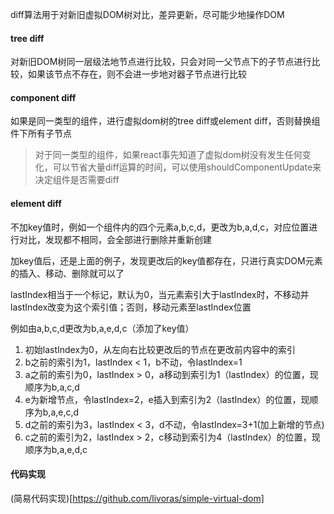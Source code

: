 diff算法用于对新旧虚拟DOM树对比，差异更新，尽可能少地操作DOM

#### tree diff

对新旧DOM树同一层级法地节点进行比较，只会对同一父节点下的子节点进行比较，如果该节点不存在，则不会进一步地对器子节点进行比较

#### component diff

如果是同一类型的组件，进行虚拟dom树的tree diff或element diff，否则替换组件下所有子节点

> 对于同一类型的组件，如果react事先知道了虚拟dom树没有发生任何变化，可以节省大量diff运算的时间，可以使用shouldComponentUpdate来决定组件是否需要diff

#### element diff

不加key值时，例如一个组件内的四个元素a,b,c,d，更改为b,a,d,c，对应位置进行对比，发现都不相同，会全部进行删除并重新创建

加key值后，还是上面的例子，发现更改后的key值都存在，只进行真实DOM元素的插入、移动、删除就可以了

lastIndex相当于一个标记，默认为0，当元素索引大于lastIndex时，不移动并lastIndex改变为这个索引值；否则，移动元素至lastIndex位置

例如由a,b,c,d更改为b,a,e,d,c（添加了key值）

1. 初始lastIndex为0，从左向右比较更改后的节点在更改前内容中的索引
2. b之前的索引为1，lastIndex < 1，b不动，令lastIndex=1
3. a之前的索引为0，lastIndex > 0，a移动到索引为1（lastIndex）的位置，现顺序为b,a,c,d
4. e为新增节点，令lastIndex=2，e插入到索引为2（lastIndex）的位置，现顺序为b,a,e,c,d
5. d之前的索引为3，lastIndex < 3，d不动，令lastIndex=3+1(加上新增的节点)
6. c之前的索引为2，lastIndex > 2，c移动到索引为4（lastIndex）的位置，现顺序为b,a,e,d,c

#### 代码实现

(简易代码实现)[https://github.com/livoras/simple-virtual-dom]